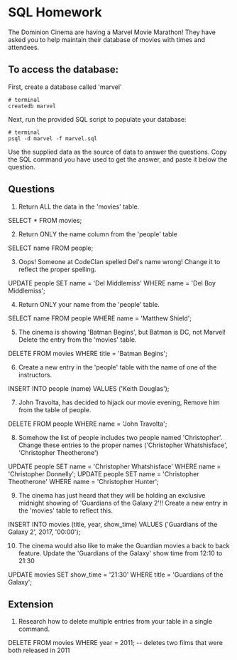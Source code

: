 # SQL Homework

The Dominion Cinema are having a Marvel Movie Marathon! They have asked you to help maintain their database of movies with times and attendees.

## To access the database:

First, create a database called 'marvel'

```
# terminal
createdb marvel
```

Next, run the provided SQL script to populate your database:

```
# terminal
psql -d marvel -f marvel.sql
```

Use the supplied data as the source of data to answer the questions.  Copy the SQL command you have used to get the answer, and paste it below the question.

## Questions

1. Return ALL the data in the 'movies' table.

SELECT * FROM movies;


2. Return ONLY the name column from the 'people' table

SELECT name FROM people;


3. Oops! Someone at CodeClan spelled Del's name wrong! Change it to reflect the proper spelling.

UPDATE people SET name = 'Del Middlemiss' WHERE name = 'Del Boy Middlemiss';


4. Return ONLY your name from the 'people' table.

SELECT name FROM people WHERE name = 'Matthew Shield';


5. The cinema is showing 'Batman Begins', but Batman is DC, not Marvel! Delete the entry from the 'movies' table.

DELETE FROM movies WHERE title = 'Batman Begins';


6. Create a new entry in the 'people' table with the name of one of the instructors.

INSERT INTO people (name) VALUES ('Keith Douglas');


7. John Travolta, has decided to hijack our movie evening, Remove him from the table of people.

DELETE FROM people WHERE name = 'John Travolta';


8. Somehow the list of people includes two people named 'Christopher'. Change these entries to the proper names ('Christopher Whatshisface', 'Christopher Theotherone')

UPDATE people SET name = 'Christopher Whatshisface' WHERE name = 'Christopher Donnelly';
UPDATE people SET name = 'Christopher Theotherone' WHERE name = 'Christopher Hunter';


9. The cinema has just heard that they will be holding an exclusive midnight showing of 'Guardians of the Galaxy 2'!! Create a new entry in the 'movies' table to reflect this.

INSERT INTO movies (title, year, show_time) VALUES ('Guardians of the Galaxy 2', 2017, '00:00');


10. The cinema would also like to make the Guardian movies a back to back feature. Update the 'Guardians of the Galaxy' show time from 12:10 to 21:30

UPDATE movies SET show_time = '21:30' WHERE title = 'Guardians of the Galaxy';

## Extension

1. Research how to delete multiple entries from your table in a single command.

DELETE FROM movies WHERE year = 2011;
-- deletes two films that were both released in 2011